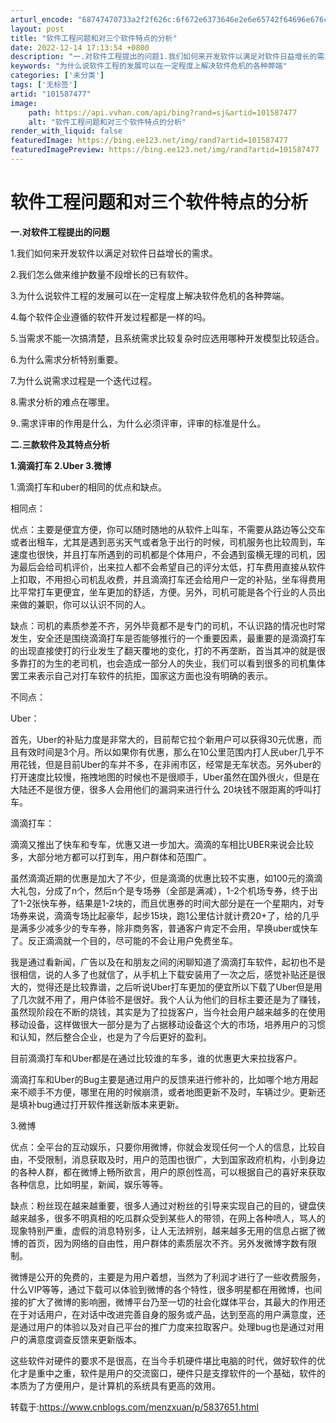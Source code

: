 ```yaml
---
arturl_encode: "68747470733a2f2f626c:6f672e6373646e2e6e65742f64696e676c616e67323738372f:61727469636c652f64657461696c732f313031353837343737"
layout: post
title: "软件工程问题和对三个软件特点的分析"
date: 2022-12-14 17:13:54 +0800
description: "一.对软件工程提出的问题1.我们如何来开发软件以满足对软件日益增长的需求。2"
keywords: "为什么说软件工程的发展可以在一定程度上解决软件危机的各种弊端"
categories: ['未分类']
tags: ['无标签']
artid: "101587477"
image:
    path: https://api.vvhan.com/api/bing?rand=sj&artid=101587477
    alt: "软件工程问题和对三个软件特点的分析"
render_with_liquid: false
featuredImage: https://bing.ee123.net/img/rand?artid=101587477
featuredImagePreview: https://bing.ee123.net/img/rand?artid=101587477
---
```


# 软件工程问题和对三个软件特点的分析

**一.对软件工程提出的问题**

1.我们如何来开发软件以满足对软件日益增长的需求。

2.我们怎么做来维护数量不段增长的已有软件。

3.为什么说软件工程的发展可以在一定程度上解决软件危机的各种弊端。

4.每个软件企业遵循的软件开发过程都是一样的吗。

5.当需求不能一次搞清楚，且系统需求比较复杂时应选用哪种开发模型比较适合。

6.为什么需求分析特别重要。

7.为什么说需求过程是一个迭代过程。

8.需求分析的难点在哪里。

9..需求评审的作用是什么，为什么必须评审，评审的标准是什么。

**二.三款软件及其特点分析**

**1.滴滴打车 2.Uber 3.微博**

1.滴滴打车和uber的相同的优点和缺点。

相同点：

优点：主要是便宜方便，你可以随时随地的从软件上叫车，不需要从路边等公交车或者出租车，尤其是遇到恶劣天气或者急于出行的时候，司机服务也比较周到，车速度也很快，并且打车所遇到的司机都是个体用户，不会遇到蛮横无理的司机，因为最后会给司机评价，出来拉人都不会希望自己的评分太低，打车费用直接从软件上扣取，不用担心司机乱收费，并且滴滴打车还会给用户一定的补贴，坐车得费用比平常打车更便宜，坐车更加的舒适，方便。另外，司机可能是各个行业的人员出来做的兼职，你可以认识不同的人。

缺点：司机的素质参差不齐，另外毕竟都不是专门的司机，不认识路的情况也时常发生，安全还是围绕滴滴打车是否能够推行的一个重要因素，最重要的是滴滴打车的出现直接使打的行业发生了翻天覆地的变化，打的不再垄断，首当其冲的就是很多靠打的为生的老司机，也会造成一部分人的失业，我们可以看到很多的司机集体罢工来表示自己对打车软件的抗拒，国家这方面也没有明确的表示。

不同点：

Uber：

首先，Uber的补贴力度是非常大的，目前帮它拉个新用户可以获得30元优惠，而且有效时间是3个月。所以如果你有优惠，那么在10公里范围内打人民uber几乎不用花钱，但是目前Uber的车并不多，在非闹市区，经常是无车状态。另外uber的打开速度比较慢，拖拽地图的时候也不是很顺手，Uber虽然在国外很火，但是在大陆还不是很方便，很多人会用他们的漏洞来进行什么 20块钱不限距离的呼叫打车。

滴滴打车：

滴滴又推出了快车和专车，优惠又进一步加大。滴滴的车相比UBER来说会比较多，大部分地方都可以打到车，用户群体和范围广。

虽然滴滴近期的优惠是加大了不少，但是滴滴的优惠比较不实惠，如100元的滴滴大礼包，分成了n个，然后n个是专场券（全部是满减），1-2个机场专券，终于出了1-2张快车券，结果是1-2块的，而且优惠券的时间大部分是在一个星期内，对专场券来说，滴滴专场比起豪华，起步15块，跑1公里估计就计费20+了，给的几乎是满多少减多少的专车券，除非商务客，普通客户肯定不会用，早换uber或快车了。反正滴滴就一个目的，尽可能的不会让用户免费坐车。

我是通过看新闻，广告以及在和朋友之间的闲聊知道了滴滴打车软件，起初也不是很相信，说的人多了也就信了，从手机上下载安装用了一次之后，感觉补贴还是很大的，觉得还是比较靠谱，之后听说Uber打车更加的便宜所以下载了Uber但是用了几次就不用了，用户体验不是很好。我个人认为他们的目标主要还是为了赚钱，虽然现阶段在不断的烧钱，其实是为了拉拢客户，当今社会用户越来越多的在使用移动设备，这样做很大一部分是为了占据移动设备这个大的市场，培养用户的习惯和认知，然后整合企业，也是为了今后更好的盈利。

目前滴滴打车和Uber都是在通过比较谁的车多，谁的优惠更大来拉拢客户。

滴滴打车和Uber的Bug主要是通过用户的反馈来进行修补的，比如哪个地方用起来不顺手不方便，哪里在用的时候崩溃，或者地图更新不及时，车辆过少。更新还是填补bug通过打开软件推送新版本来更新。

3.微博

优点：全平台的互动娱乐，只要你用微博，你就会发现任何一个人的信息，比较自由，不受限制，消息获取及时，用户的范围也很广，大到国家政府机构，小到身边的各种人群，都在微博上畅所欲言，用户的原创性高，可以根据自己的喜好来获取各种信息，比如明星，新闻，娱乐等等。

缺点：粉丝现在越来越重要，很多人通过对粉丝的引导来实现自己的目的，键盘侠越来越多，很多不明真相的吃瓜群众受到某些人的带领，在网上各种喷人，骂人的现象特别严重，虚假的消息特别多，让人无法辨别，越来越多无用的信息占据了微博的首页，因为网络的自由性，用户群体的素质层次不齐。另外发微博字数有限制。

微博是公开的免费的，主要是为用户着想，当然为了利润才进行了一些收费服务，什么VIP等等，通过下载可以体验到微博的各个特性，很多明星都在用微博，也间接的扩大了微博的影响圈，微博平台乃至一切的社会化媒体平台，其最大的作用还在于对话用户，在对话中改进完善自身的服务或产品，达到至高的用户满意度，还是通过用户的体验以及对自己平台的推广力度来拉取客户。处理bug也是通过对用户的满意度调查反馈来更新版本。

这些软件对硬件的要求不是很高，在当今手机硬件堪比电脑的时代，做好软件的优化才是重中之重，软件是用户的交流窗口，硬件只是支撑软件的一个基础，软件的本质为了方便用户，是计算机的系统具有更高的效用。

转载于:https://www.cnblogs.com/menzxuan/p/5837651.html